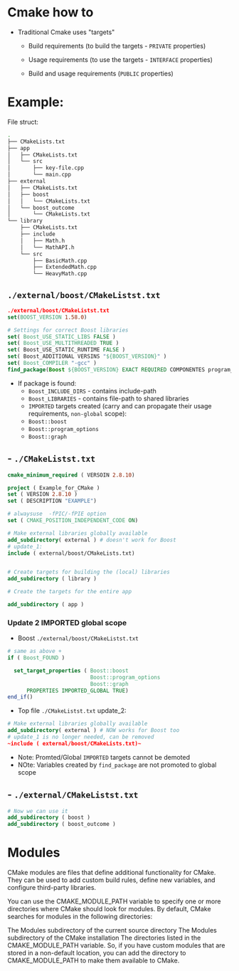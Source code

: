 # Cmake how to

- Traditional Cmake uses "targets"
  - Build requirements (to build the targets - `PRIVATE` properties)
    
  - Usage requirements (to use the targets -  `INTERFACE` properties)
  
  - Build and usage requirements (`PUBLIC` properties)
 
# Example:
File struct:
```bash
.
├── CMakeLists.txt
├── app
│   ├── CMakeLists.txt
│   └── src
│       ├── key-file.cpp
│       └── main.cpp
├── external
│   ├── CMakeLists.txt
│   ├── boost
│   │   └── CMakeLists.txt
│   └── boost_outcome
│       └── CMakeLists.txt
└── library
    ├── CMakeLists.txt
    ├── include
    │   ├── Math.h
    │   └── MathAPI.h
    └── src
        ├── BasicMath.cpp
        ├── ExtendedMath.cpp
        └── HeavyMath.cpp

```

## `./external/boost/CMakeListst.txt`
```cmake
./external/boost/CMakeListst.txt
set(BOOST_VERSION 1.58.0)

# Settings for correct Boost libraries
set( Boost_USE_STATIC_LIBS FALSE )
set( Boost_USE_MULTITHREADED TRUE )
set( Boost_USE_STATIC_RUNTIME FALSE )
set( Boost_ADDITIONAL VERSINS "${BOOST_VERSION}" )
set( Boost_COMPILER "-gcc" )
find_package(Boost ${BOOST_VERSION} EXACT REQUIRED COMPONENTES program_options graph)
```

- If package is found:
  - `Boost_INCLUDE_DIRS` - contains include-path
  - `Boost_LIBRARIES` - contains file-path to shared libraries
  -  `IMPORTED` targets created (carry and can propagate their usage requirements, `non-global` scope):
    - `Boost::boost`
    - `Boost::program_options`
    - `Boost::graph`
    
    
## - `./CMakeListst.txt`
```cmake
cmake_minimum_required ( VERSOIN 2.8.10)

project ( Example_for_CMake )
set ( VERSION 2.8.10 )
set ( DESCRIPTION "EXAMPLE")

# alwaysuse  -fPIC/-fPIE option
set ( CMAKE_POSITION_INDEPENDENT_CODE ON)

# Make external libraries globally available
add_subdirectory( external ) # doesn't work for Boost
# update_1:
include ( external/boost/CMakeLists.txt)


# Create targets for building the (local) libraries
add_subdirectory ( library )

# Create the targets for the entire app

add_subdirectory ( app )
```

### Update 2 IMPORTED global scope
- Boost `./external/boost/CMakeListst.txt` 
```cmake
# same as above +
if ( Boost_FOUND )

  set_target_properties ( Boost::boost
                          Boost::program_options
                          Boost::graph
      PROPERTIES IMPORTED_GLOBAL TRUE)
end_if()
```

- Top file `./CMakeListst.txt` update_2:
```cmake
# Make external libraries globally available
add_subdirectory( external ) # NOW works for Boost too
# update_1 is no longer needed, can be removed
~include ( external/boost/CMakeLists.txt)~
```


- Note: Promted/Global `IMPORTED` targets cannot be demoted
- NOte: Variables created by `find_package` are not promoted to global scope

## - `./external/CMakeListst.txt`
```cmake
# Now we can use it
add_subdirectory ( boost )
add_subdirectory ( boost_outcome )

```



# Modules
CMake modules are files that define additional functionality for CMake. 
They can be used to add custom build rules, define new variables, and configure third-party libraries. 

You can use the CMAKE_MODULE_PATH variable to specify one or more directories where CMake should look for modules. By default, CMake searches for modules in the following directories:

The Modules subdirectory of the current source directory
The Modules subdirectory of the CMake installation
The directories listed in the CMAKE_MODULE_PATH variable.
So, if you have custom modules that are stored in a non-default location, you can add the directory to CMAKE_MODULE_PATH to make them available to CMake.



















